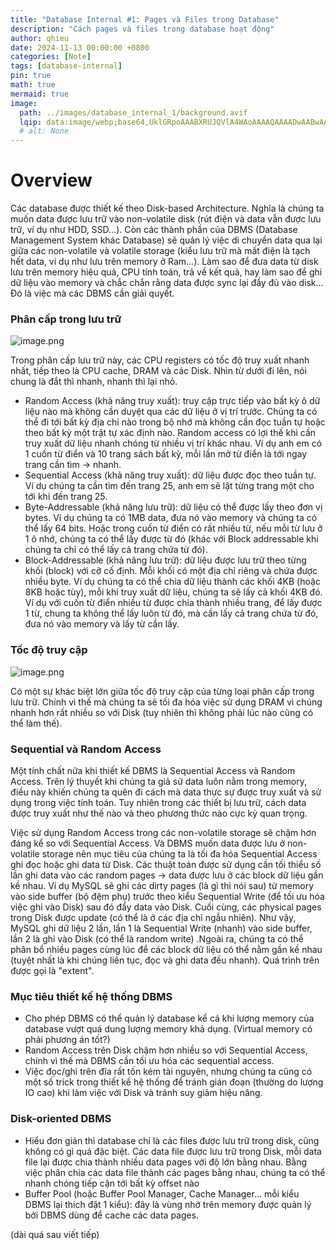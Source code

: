 ```yaml
---
title: "Database Internal #1: Pages và Files trong Database"
description: "Cách pages và files trong database hoạt động"
author: qhieu
date: 2024-11-13 00:00:00 +0800
categories: [Note]
tags: [database-internal]
pin: true
math: true
mermaid: true
image:
  path: ../images/database_internal_1/background.avif
  lqip: data:image/webp;base64,UklGRpoAAABXRUJQVlA4WAoAAAAQAAAADwAABwAAQUxQSDIAAAARL0AmbZurmr57yyIiqE8oiG0bejIYEQTgqiDA9vqnsUSI6H+oAERp2HZ65qP/VIAWAFZQOCBCAAAA8AEAnQEqEAAIAAVAfCWkAALp8sF8rgRgAP7o9FDvMCkMde9PK7euH5M1m6VWoDXf2FkP3BqV0ZYbO6NA/VFIAAAA
  # alt: None
---
```


# Overview

Các database được thiết kế theo Disk-based Architecture. Nghĩa là chúng ta muốn data được lưu trữ vào non-volatile disk (rút điện và data vẫn được lưu trữ, ví dụ như HDD, SSD...). Còn các thành phần của DBMS (Database Management System khác Database) sẽ quản lý việc di chuyển data qua lại giữa các non-volatile và volatile storage (kiểu lưu trữ mà mất điện là tạch hết data, ví dụ như lưu trên memory ở Ram...). Làm sao để đưa data từ disk lưu trên memory hiệu quả, CPU tính toán, trả về kết quả, hay làm sao để ghi dữ liệu vào memory và chắc chắn rằng data được sync lại đầy đủ vào disk... Đó là việc mà các DBMS cần giải quyết.

### Phân cấp trong lưu trữ

![image.png](https://images.viblo.asia/7b4a1794-ab3e-47e5-b8da-ea60cf0587e9.png)

Trong phân cấp lưu trữ này, các CPU registers có tốc độ truy xuất nhanh nhất, tiếp theo là CPU cache, DRAM và các Disk. Nhìn từ dưới đi lên, nói chung là đắt thì nhanh, nhanh thì lại nhỏ.

* Random Access (khả năng truy xuất): truy cập trực tiếp vào bất kỳ ô dữ liệu nào mà không cần duyệt qua các dữ liệu ở vị trí trước. Chúng ta có thể đi tới bất kỳ địa chỉ nào trong bộ nhớ mà không cần đọc tuần tự hoặc theo bất kỳ một trật tự xác định nào. Random access có lợi thế khi cần truy xuất dữ liệu nhanh chóng từ nhiều vị trí khác nhau. Ví dụ anh em có 1 cuốn từ điển và 10 trang sách bất kỳ, mỗi lần mở từ điển là tới ngay trang cần tìm -> nhanh.
* Sequential Access (khả năng truy xuất): dữ liệu được đọc theo tuần tự. Ví dụ chúng ta cần tìm đến trang 25, anh em sẽ lật từng trang một cho tới khi đến trang 25.
* Byte-Addressable (khả năng lưu trữ): dữ liệu có thể được lấy theo đơn vị bytes. Ví dụ chúng ta có 1MB data, đưa nó vào memory và chúng ta có thể lấy 64 bits. Hoặc trong cuốn từ điển có rất nhiều từ, nếu mỗi từ lưu ở 1 ô nhớ, chúng ta có thể lấy được từ đó (khác với Block addressable khi chúng ta chỉ có thể lấy cả trang chứa từ đó).
* Block-Addressable (khả năng lưu trữ): dữ liệu được lưu trữ theo từng khối (block) với cỡ cố định. Mỗi khối có một địa chỉ riêng và chứa được nhiều byte. Ví dụ chúng ta có thể chia dữ liệu thành các khối 4KB (hoặc 8KB hoặc tùy), mỗi khi truy xuất dữ liệu, chúng ta sẽ lấy cả khối 4KB đó. Ví dụ với cuốn từ điển nhiều từ được chia thành nhiều trang, để lấy được 1 từ, chung ta không thể lấy luôn từ đó, mà cần lấy cả trang chứa từ đó, đưa nó vào memory và lấy từ cần lấy.

### Tốc độ truy cập

![image.png](https://images.viblo.asia/347de74e-96bb-4d1e-b436-9cdc30db8748.png)

Có một sự khác biệt lớn giữa tốc độ truy cập của từng loại phân cấp trong lưu trữ. Chính vì thế mà chúng ta sẽ tối đa hóa việc sử dụng DRAM vì chúng nhanh hơn rất nhiều so với Disk (tuy nhiên thì không phải lúc nào cũng có thể làm thế).

### Sequential và Random Access

Một tính chất nữa khi thiết kế DBMS là Sequential Access và Random Access. Trên lý thuyết khi chúng ta giả sử data luôn nằm trong memory, điều này khiến chúng ta quên đi cách mà data thực sự được truy xuất và sử dụng trong việc tính toán. Tuy nhiên trong các thiết bị lưu trữ, cách data được truy xuất như thế nào và theo phương thức nào cực kỳ quan trọng.

Việc sử dụng Random Access trong các non-volatile storage sẽ chậm hơn đáng kể so với Sequential Access. Và DBMS muốn data được lưu ở non-volatile storage nên mục tiêu của chúng ta là tối đa hóa Sequential Access ghi đọc hoặc ghi data từ Disk. Các thuật toán được sử dụng cần tối thiểu số lần ghi data vào các random pages &rarr; data được lưu ở các block dữ liệu gần kề nhau. Ví dụ MySQL sẽ ghi các dirty pages (là gì thì nói sau) từ memory vào side buffer (bộ đệm phụ) trước theo kiểu Sequential Write (để tối ưu hóa việc ghi vào Disk) sau đó đẩy data vào Disk. Cuối cùng, các physical pages trong Disk được update (có thể là ở các địa chỉ ngẫu nhiên). Như vậy, MySQL ghi dữ liệu 2 lần, lần 1 là Sequential Write (nhanh) vào side buffer, lần 2 là ghi vào Disk (có thể là random write) .Ngoài ra, chúng ta có thể phân bổ nhiều pages cùng lúc để các block dữ liệu có thể nằm gần kề nhau (tuyệt nhất là khi chúng liên tục, đọc và ghi data đều nhanh). Quá trình trên được gọi là "extent".

### Mục tiêu thiết kế hệ thống DBMS
* Cho phép DBMS có thể quản lý database kể cả khi lượng memory của database vượt quá dung lượng memory khả dụng. (Virtual memory có phải phương án tốt?)
* Random Access trên Disk chậm hơn nhiều so với Sequential Access, chính vì thế mà DBMS cần tối ưu hóa các sequential access.
* Việc đọc/ghi trên đĩa rất tốn kém tài nguyên, nhưng chúng ta cũng có một số trick trong thiết kế hệ thống để tránh gián đoạn (thường do lượng IO cao) khi làm việc với Disk và tránh suy giảm hiệu năng.

### Disk-oriented DBMS

* Hiểu đơn giản thì database chỉ là các files được lưu trữ trong disk, cũng không có gì quá đặc biệt. Các data file được lưu trữ trong Disk, mỗi data file lại được chia thành nhiều data pages với độ lớn bằng nhau. Bằng việc phân chia các data file thành các pages bằng nhau, chúng ta có thể nhanh chóng tiếp cận tới bất kỳ offset nào 
* Buffer Pool (hoặc Buffer Pool Manager, Cache Manager... mỗi kiểu DBMS lại thích đặt 1 kiểu): đây là vùng nhớ trên memory được quản lý bởi DBMS dùng để cache các data pages.

(dài quá sau viết tiếp)
